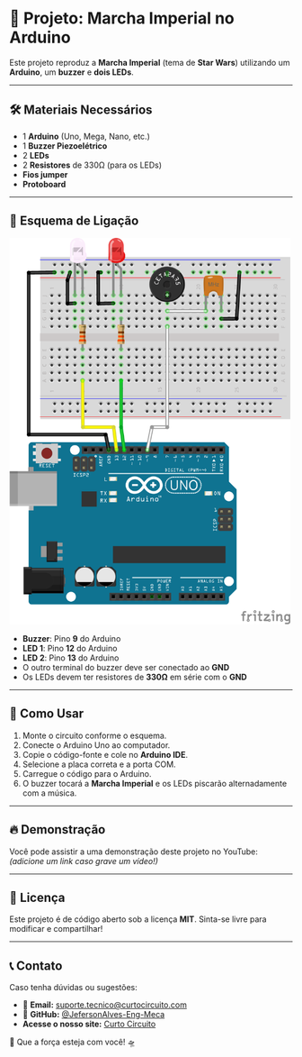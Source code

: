 # 🎵 Projeto: Marcha Imperial no Arduino

Este projeto reproduz a **Marcha Imperial** (tema de **Star Wars**) utilizando um **Arduino**, um **buzzer** e **dois LEDs**.

---

## 🛠️ Materiais Necessários

- 1 **Arduino** (Uno, Mega, Nano, etc.)
- 1 **Buzzer Piezoelétrico**
- 2 **LEDs**
- 2 **Resistores** de 330Ω (para os LEDs)
- **Fios jumper**
- **Protoboard**

---

## 🔧 Esquema de Ligação
<img src="https://raw.githubusercontent.com/CurtoCircuitoLab/Musicas/refs/heads/main/Esquematicos/Esquematico-Imperial-March_bb.png" alt="Esquema do Circuito" width="500">

- **Buzzer**: Pino **9** do Arduino
- **LED 1**: Pino **12** do Arduino
- **LED 2**: Pino **13** do Arduino
- O outro terminal do buzzer deve ser conectado ao **GND**
- Os LEDs devem ter resistores de **330Ω** em série com o **GND**

---

## 📌 Como Usar
1. Monte o circuito conforme o esquema.
2. Conecte o Arduino Uno ao computador.
3. Copie o código-fonte e cole no **Arduino IDE**.
4. Selecione a placa correta e a porta COM.
5. Carregue o código para o Arduino.
6. O buzzer tocará a **Marcha Imperial** e os LEDs piscarão alternadamente com a música.

---

## 🔥 Demonstração

Você pode assistir a uma demonstração deste projeto no YouTube: *(adicione um link caso grave um vídeo!)*

---

## 📜 Licença

Este projeto é de código aberto sob a licença **MIT**. Sinta-se livre para modificar e compartilhar!

---

## 📞 Contato
Caso tenha dúvidas ou sugestões:
- 📧 **Email:** suporte.tecnico@curtocircuito.com
- 🔗 **GitHub:** [@JefersonAlves-Eng-Meca](https://github.com/JefersonAlves-Eng-Meca)
- **Acesse o nosso site:** [Curto Circuito](https://curtocircuito.com.br)

🚀 Que a força esteja com você! 🛸




